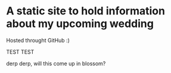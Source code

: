 # A static site to hold information about my upcoming wedding

Hosted throught GitHub :)

TEST TEST

derp derp, will this come up in blossom?
